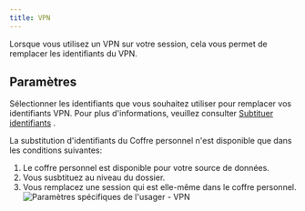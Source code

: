 ```yaml
---
title: VPN
---
```

Lorsque vous utilisez un VPN sur votre session, cela vous permet de remplacer les identifiants du VPN. 

## Paramètres 

Sélectionner les identifiants que vous souhaitez utiliser pour remplacer vos identifiants VPN. Pour plus d&apos;informations, veuillez consulter [Subtituer identifiants](/fr/rdm/mac/commands/edit/setting-overrides/user-specific-settings/override-credentials/) . 

La substitution d&apos;identifiants du Coffre personnel n&apos;est disponible que dans les conditions suivantes: 

1. Le coffre personnel est disponible pour votre source de données. 
1. Vous susbtituez au niveau du dossier. 
1. Vous remplacez une session qui est elle-même dans le coffre personnel.  
![Paramètres spécifiques de l'usager - VPN](/img/fr/rdm/mac/clip4066.png) 

